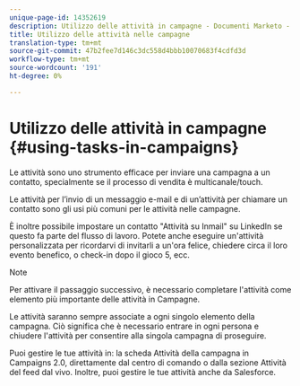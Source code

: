 ```yaml
---
unique-page-id: 14352619
description: Utilizzo delle attività in campagne - Documenti Marketo - Documentazione prodotto
title: Utilizzo delle attività nelle campagne
translation-type: tm+mt
source-git-commit: 47b2fee7d146c3dc558d4bbb10070683f4cdfd3d
workflow-type: tm+mt
source-wordcount: '191'
ht-degree: 0%

---
```



# Utilizzo delle attività in campagne {#using-tasks-in-campaigns}

Le attività sono uno strumento efficace per inviare una campagna a un contatto, specialmente se il processo di vendita è multicanale/touch.

Le attività per l’invio di un messaggio e-mail e di un’attività per chiamare un contatto sono gli usi più comuni per le attività nelle campagne.

È inoltre possibile impostare un contatto &quot;Attività su Inmail&quot; su LinkedIn se questo fa parte del flusso di lavoro. Potete anche eseguire un&#39;attività personalizzata per ricordarvi di invitarli a un&#39;ora felice, chiedere circa il loro evento benefico, o check-in dopo il gioco 5, ecc.

>[!NOTE]
>
>Per attivare il passaggio successivo, è necessario completare l&#39;attività come elemento più importante delle attività in Campagne.

Le attività saranno sempre associate a ogni singolo elemento della campagna. Ciò significa che è necessario entrare in ogni persona e chiudere l&#39;attività per consentire alla singola campagna di proseguire.

Puoi gestire le tue attività in: la scheda Attività della campagna in Campaigns 2.0, direttamente dal centro di comando o dalla sezione Attività del feed dal vivo. Inoltre, puoi gestire le tue attività anche da Salesforce.